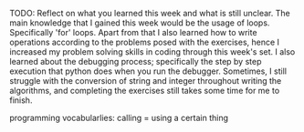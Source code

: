 TODO: Reflect on what you learned this week and what is still unclear.
The main knowledge that I gained this week would be the usage of loops. Specifically 'for' loops. Apart from that I also learned how to write operations according to the problems posed with the exercises, hence I increased my problem solving skills in coding through this week's set. I also learned about the debugging process; specifically the step by step execution that python does when you run the debugger. Sometimes, I still struggle with the conversion of string and integer throughout writing the algorithms, and completing the exercises still takes some time for me to finish.

programming vocabularlies:
calling = using a certain thing
